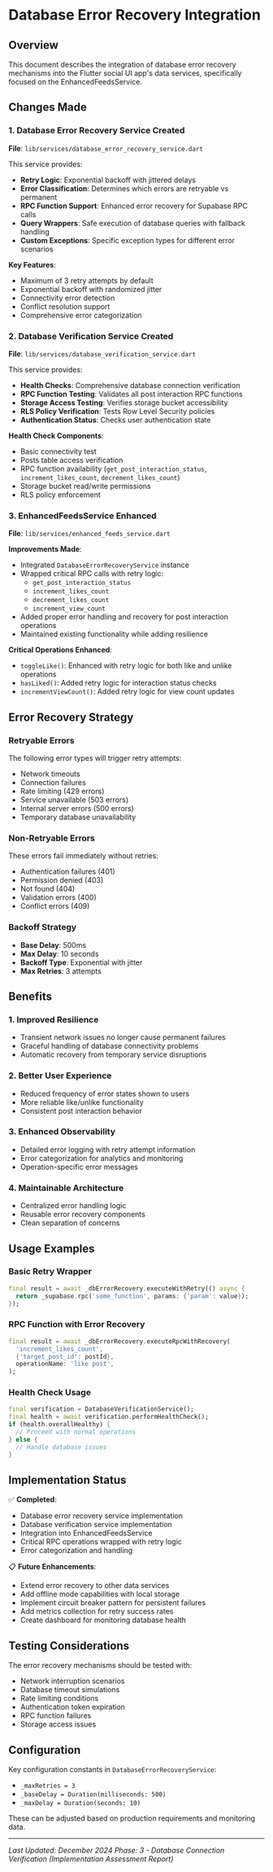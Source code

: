 # Database Error Recovery Integration

## Overview

This document describes the integration of database error recovery mechanisms into the Flutter social UI app's data services, specifically focused on the EnhancedFeedsService.

## Changes Made

### 1. Database Error Recovery Service Created

**File**: `lib/services/database_error_recovery_service.dart`

This service provides:
- **Retry Logic**: Exponential backoff with jittered delays
- **Error Classification**: Determines which errors are retryable vs permanent
- **RPC Function Support**: Enhanced error recovery for Supabase RPC calls
- **Query Wrappers**: Safe execution of database queries with fallback handling
- **Custom Exceptions**: Specific exception types for different error scenarios

**Key Features**:
- Maximum of 3 retry attempts by default
- Exponential backoff with randomized jitter
- Connectivity error detection
- Conflict resolution support
- Comprehensive error categorization

### 2. Database Verification Service Created

**File**: `lib/services/database_verification_service.dart`

This service provides:
- **Health Checks**: Comprehensive database connection verification
- **RPC Function Testing**: Validates all post interaction RPC functions
- **Storage Access Testing**: Verifies storage bucket accessibility
- **RLS Policy Verification**: Tests Row Level Security policies
- **Authentication Status**: Checks user authentication state

**Health Check Components**:
- Basic connectivity test
- Posts table access verification
- RPC function availability (`get_post_interaction_status`, `increment_likes_count`, `decrement_likes_count`)
- Storage bucket read/write permissions
- RLS policy enforcement

### 3. EnhancedFeedsService Enhanced

**File**: `lib/services/enhanced_feeds_service.dart`

**Improvements Made**:
- Integrated `DatabaseErrorRecoveryService` instance
- Wrapped critical RPC calls with retry logic:
  - `get_post_interaction_status`
  - `increment_likes_count` 
  - `decrement_likes_count`
  - `increment_view_count`
- Added proper error handling and recovery for post interaction operations
- Maintained existing functionality while adding resilience

**Critical Operations Enhanced**:
- `toggleLike()`: Enhanced with retry logic for both like and unlike operations
- `hasLiked()`: Added retry logic for interaction status checks
- `incrementViewCount()`: Added retry logic for view count updates

## Error Recovery Strategy

### Retryable Errors
The following error types will trigger retry attempts:
- Network timeouts
- Connection failures
- Rate limiting (429 errors)
- Service unavailable (503 errors)
- Internal server errors (500 errors)
- Temporary database unavailability

### Non-Retryable Errors
These errors fail immediately without retries:
- Authentication failures (401)
- Permission denied (403)
- Not found (404)
- Validation errors (400)
- Conflict errors (409)

### Backoff Strategy
- **Base Delay**: 500ms
- **Max Delay**: 10 seconds
- **Backoff Type**: Exponential with jitter
- **Max Retries**: 3 attempts

## Benefits

### 1. Improved Resilience
- Transient network issues no longer cause permanent failures
- Graceful handling of database connectivity problems
- Automatic recovery from temporary service disruptions

### 2. Better User Experience
- Reduced frequency of error states shown to users
- More reliable like/unlike functionality
- Consistent post interaction behavior

### 3. Enhanced Observability
- Detailed error logging with retry attempt information
- Error categorization for analytics and monitoring
- Operation-specific error messages

### 4. Maintainable Architecture
- Centralized error handling logic
- Reusable error recovery components
- Clean separation of concerns

## Usage Examples

### Basic Retry Wrapper
```dart
final result = await _dbErrorRecovery.executeWithRetry(() async {
  return _supabase.rpc('some_function', params: {'param': value});
});
```

### RPC Function with Error Recovery
```dart
final result = await _dbErrorRecovery.executeRpcWithRecovery(
  'increment_likes_count',
  {'target_post_id': postId},
  operationName: 'like post',
);
```

### Health Check Usage
```dart
final verification = DatabaseVerificationService();
final health = await verification.performHealthCheck();
if (health.overallHealthy) {
  // Proceed with normal operations
} else {
  // Handle database issues
}
```

## Implementation Status

✅ **Completed**:
- Database error recovery service implementation
- Database verification service implementation
- Integration into EnhancedFeedsService
- Critical RPC operations wrapped with retry logic
- Error categorization and handling

📋 **Future Enhancements**:
- Extend error recovery to other data services
- Add offline mode capabilities with local storage
- Implement circuit breaker pattern for persistent failures
- Add metrics collection for retry success rates
- Create dashboard for monitoring database health

## Testing Considerations

The error recovery mechanisms should be tested with:
- Network interruption scenarios
- Database timeout simulations
- Rate limiting conditions
- Authentication token expiration
- RPC function failures
- Storage access issues

## Configuration

Key configuration constants in `DatabaseErrorRecoveryService`:
- `_maxRetries = 3`
- `_baseDelay = Duration(milliseconds: 500)`
- `_maxDelay = Duration(seconds: 10)`

These can be adjusted based on production requirements and monitoring data.

---

*Last Updated: December 2024*
*Phase: 3 - Database Connection Verification (Implementation Assessment Report)*
